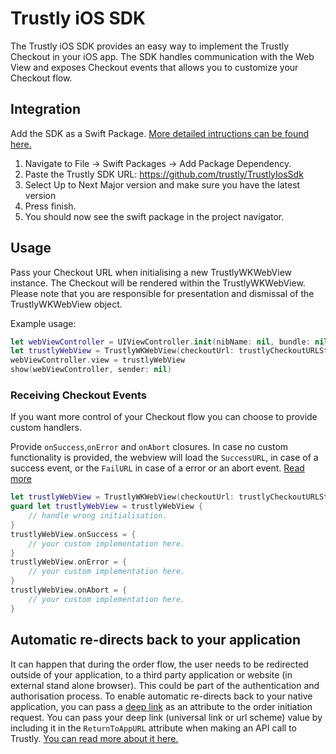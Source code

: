 # Trustly iOS SDK

The Trustly iOS SDK provides an easy way to implement the Trustly Checkout in your iOS app. The SDK handles communication with the Web View and exposes Checkout events that allows you to customize your Checkout flow. 

## Integration
Add the SDK as a Swift Package. [More detailed intructions can be found here.](https://eu.developers.trustly.com/doc/reference/ios-sdk)
1. Navigate to File -> Swift Packages -> Add Package Dependency.
2. Paste the Trustly SDK URL: https://github.com/trustly/TrustlyIosSdk
3. Select Up to Next Major version and make sure you have the latest version
4. Press finish.
5. You should now see the swift package in the project navigator.

## Usage
Pass your Checkout URL when initialising a new TrustlyWKWebView instance. The Checkout will be rendered within the TrustlyWKWebView.
Please note that you are responsible for presentation and dismissal of the TrustlyWKWebView object.

Example usage:

```swift
let webViewController = UIViewController.init(nibName: nil, bundle: nil)
let trustlyWebView = TrustlyWKWebView(checkoutUrl: trustlyCheckoutURLString, frame: rect)
webViewController.view = trustlyWebView
show(webViewController, sender: nil)
```
### Receiving Checkout Events
If you want more control of your Checkout flow you can choose to provide custom handlers.

Provide `onSuccess`,`onError` and `onAbort` closures.
In case no custom functionality is provided, the webview will load the `SuccessURL`, in case of a success event, or the `FailURL` in case of a error or an abort event.
[Read more](https://eu.developers.trustly.com/doc/docs/order-initiation)


```swift
let trustlyWebView = TrustlyWKWebView(checkoutUrl: trustlyCheckoutURLString, frame: rect)
guard let trustlyWebView = trustlyWebView {
    // handle wrong initialisation.
}
trustlyWebView.onSuccess = {
    // your custom implementation here.
}
trustlyWebView.onError = {
    // your custom implementation here.
}
trustlyWebView.onAbort = {
    // your custom implementation here.
}

```


## Automatic re-directs back to your application
It can happen that during the order flow, the user needs to be redirected outside of your application, to a third party application or website (in external stand alone browser). This could be part of the authentication and authorisation process.
To enable automatic re-directs back to your native application, you can pass a [deep link](https://developer.apple.com/documentation/xcode/allowing-apps-and-websites-to-link-to-your-content) as an attribute to the order initiation request. You can pass your deep link (universal link or url scheme) value by including it in the `ReturnToAppURL` attribute when making an API call to Trustly. [You can read more about it here.](https://eu.developers.trustly.com/doc/reference/ios-sdk)

